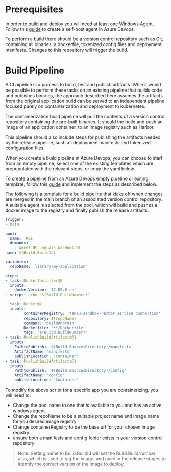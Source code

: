 # Prerequisites

In order to build and deploy you will need at least one Windows Agent. Follow this [guide](https://docs.microsoft.com/en-us/azure/devops/pipelines/agents/v2-windows?view=azure-devops) to create a self-host agent in Azure Devops.

To perform a build there should be a version control repository such as Git, containing all binaries, a dockerfile, tokenized config files and deployment manifests. Changes to this repository will trigger the build.

# Build Pipeline

A CI pipeline is a process to build, test and publish artifacts. 
Whle it would be possible to perform these tasks on an existing pipeline that builds code and publishes binaries, the approach described here assumes the artifacts from the original application build can be served to an independent pipeline focused purely on containerization and deployment to kubernetes.

The containerization build pipeline will pull the contents of a version control repository containing the pre-built binaries. It should the build and push an image of an application container, to an image registry such as Harbor. 

This pipeline should also include steps for publishing the artifacts needed by the release pipeline, such as deployment manifests and tokenized configuration files.

When you create a build pipeline in Azure Devops, you can choose to start from an empty pipeline, select one of the existing templates which are prepopulated with the relevant steps, or copy the yaml below.

To create a pipeline from an Azure Devops empty pipeline or exiting template, follow this [guide](https://docs.microsoft.com/en-us/azure/devops/pipelines/create-first-pipeline?view=azure-devops&tabs=net%2Ctfs-2018-2%2Cbrowser) and implement the steps as described below.

The following is a template for a build pipeline that kicks off when changes are merged in the main branch of an associated version control repository. A suitable agent is selected from the pool, which will build and pushes a docker image to the registry and finally publish the release artifacts.

``` yaml
trigger:
- main

pool:
  name: TKGI
  demands:
    - agent.OS -equals Windows_NT
name: $(Build.BuildId)

variables:
  repoName: 'library/my-application'

steps:
- task: DockerInstaller@0
  inputs:
    dockerVersion: '17.09.0-ce'
- script: echo '$(Build.BuildNumber)'

- task: Docker@2
  inputs:
        containerRegistry: 'tanzu-sandbox-harbor_service_connection'
        repository: $(repoName)
        command: 'buildAndPush'
        Dockerfile: '**/Dockerfile'
        tags: '$(Build.BuildNumber)'
- task: PublishBuildArtifacts@1
  inputs:
    PathtoPublish: '$(Build.SourcesDirectory)/manifests'
    ArtifactName: 'manifests'
    publishLocation: 'Container'
- task: PublishBuildArtifacts@1
  inputs:
    PathtoPublish: '$(Build.SourcesDirectory)/config'
    ArtifactName: 'config'
    publishLocation: 'Container'
```
To modify the above script for a specific app you are containerizing, you will need to:
* Change the pool name to one that is available to you and has an active windows agent
* Change the repoName to be a suitable project name and image name for you desired image registry
* Change containerRegistry to be the base url for your chosen image registry
* ensure both a manifests and config folder exists in your version control repository

> Note: Setting name to Build.BuildId will set the Build.BuildNumber also, which is used to tag the image, and used in the release stages to identify the correct version of the image to deploy.